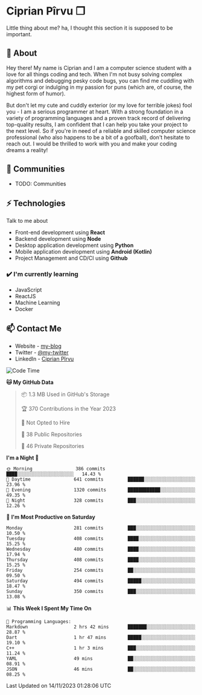 # Ciprian Pîrvu ❐

Little thing about me? ha, I thought this section it is supposed to be important.

## 🧐 About

Hey there! My name is Ciprian and I am a computer science student with a love for all things coding and tech. When I'm not busy solving complex algorithms and debugging pesky code bugs, you can find me cuddling with my pet corgi or indulging in my passion for puns (which are, of course, the highest form of humor).

But don't let my cute and cuddly exterior (or my love for terrible jokes) fool you - I am a serious programmer at heart. With a strong foundation in a variety of programming languages and a proven track record of delivering top-quality results, I am confident that I can help you take your project to the next level. So if you're in need of a reliable and skilled computer science professional (who also happens to be a bit of a goofball), don't hesitate to reach out. I would be thrilled to work with you and make your coding dreams a reality!

## 👯 Communities

-   TODO: Communities

## ⚡ Technologies

Talk to me about

-   Front-end development using **React**
-   Backend development using **Node**
-   Desktop application development using **Python**
-   Mobile application development using **Android (Kotlin)**
-   Project Management and CD/CI using **Github**

### ✔️ I'm currently learning

-   JavaScript
-   ReactJS
-   Machine Learning
-   Docker

## 📫 Contact Me

-   Website - [my-blog]()
-   Twitter - [@my-twitter]()
-   LinkedIn - [Ciprian Pîrvu](https://www.linkedin.com/in/p%C3%AErvu-ciprian-cristian-4415991b1/)

<!--START_SECTION:waka-->
![Code Time](http://img.shields.io/badge/Code%20Time-1%2C808%20hrs%205%20mins-blue)

**🐱 My GitHub Data** 

> 📦 1.3 MB Used in GitHub's Storage 
 > 
> 🏆 370 Contributions in the Year 2023
 > 
> 🚫 Not Opted to Hire
 > 
> 📜 38 Public Repositories 
 > 
> 🔑 46 Private Repositories 
 > 
**I'm a Night 🦉** 

```text
🌞 Morning                386 commits         ████░░░░░░░░░░░░░░░░░░░░░   14.43 % 
🌆 Daytime                641 commits         ██████░░░░░░░░░░░░░░░░░░░   23.96 % 
🌃 Evening                1320 commits        ████████████░░░░░░░░░░░░░   49.35 % 
🌙 Night                  328 commits         ███░░░░░░░░░░░░░░░░░░░░░░   12.26 % 
```
📅 **I'm Most Productive on Saturday** 

```text
Monday                   281 commits         ███░░░░░░░░░░░░░░░░░░░░░░   10.50 % 
Tuesday                  408 commits         ████░░░░░░░░░░░░░░░░░░░░░   15.25 % 
Wednesday                480 commits         ████░░░░░░░░░░░░░░░░░░░░░   17.94 % 
Thursday                 408 commits         ████░░░░░░░░░░░░░░░░░░░░░   15.25 % 
Friday                   254 commits         ██░░░░░░░░░░░░░░░░░░░░░░░   09.50 % 
Saturday                 494 commits         █████░░░░░░░░░░░░░░░░░░░░   18.47 % 
Sunday                   350 commits         ███░░░░░░░░░░░░░░░░░░░░░░   13.08 % 
```


📊 **This Week I Spent My Time On** 

```text
💬 Programming Languages: 
Markdown                 2 hrs 42 mins       ███████░░░░░░░░░░░░░░░░░░   28.87 % 
Dart                     1 hr 47 mins        █████░░░░░░░░░░░░░░░░░░░░   19.10 % 
C++                      1 hr 3 mins         ███░░░░░░░░░░░░░░░░░░░░░░   11.24 % 
YAML                     49 mins             ██░░░░░░░░░░░░░░░░░░░░░░░   08.91 % 
JSON                     46 mins             ██░░░░░░░░░░░░░░░░░░░░░░░   08.25 % 
```


 Last Updated on 14/11/2023 01:28:06 UTC
<!--END_SECTION:waka-->
